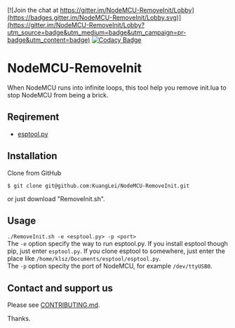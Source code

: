 [![Join the chat at https://gitter.im/NodeMCU-RemoveInit/Lobby](https://badges.gitter.im/NodeMCU-RemoveInit/Lobby.svg)](https://gitter.im/NodeMCU-RemoveInit/Lobby?utm_source=badge&utm_medium=badge&utm_campaign=pr-badge&utm_content=badge) 
[![Codacy Badge](https://api.codacy.com/project/badge/Grade/1f8aec977f0c456e8501819334adbc39)](https://www.codacy.com/app/KuangLei/NodeMCU-RemoveInit?utm_source=github.com&amp;utm_medium=referral&amp;utm_content=KuangLei/NodeMCU-RemoveInit&amp;utm_campaign=Badge_Grade)  

# NodeMCU-RemoveInit

When NodeMCU runs into infinite loops, this tool help you remove init.lua to stop NodeMCU from being a brick.  

## Reqirement
* [esptool.py](https://github.com/espressif/esptool)

## Installation
Clone from GitHub  
```
$ git clone git@github.com:KuangLei/NodeMCU-RemoveInit.git
```
or just download "RemoveInit.sh".  

## Usage
`./RemoveInit.sh -e <esptool.py> -p <port>`  
The `-e` option specify the way to run esptool.py. If you install esptool though pip, just enter `esptool.py`. If you clone esptool to somewhere, just enter the place like `/home/klsz/Documents/esptool/esptool.py`.  
The `-p` option specity the port of NodeMCU, for example `/dev/ttyUSB0`.  

## Contact and support us
Please see [CONTRIBUTING.md](CONTRIBUTING.md).  

Thanks.  

